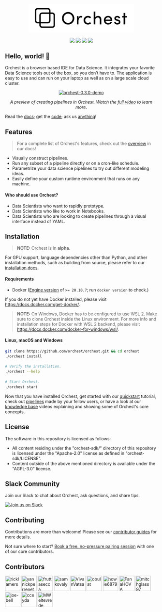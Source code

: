 <p align="center">
<a href="https://orchest.io">
  <img src="docs/source/img/logo.png" width="350px" />
</a>
</p>

<p align="center">
<a href=https://orchest.readthedocs.io/en/stable><img src="https://readthedocs.org/projects/orchest/badge/?version=latest&style=flat"></a> 
<a href=https://www.orchest.io/knowledge-base><img src="https://img.shields.io/badge/Video tutorials-blue?style=flat&logo=airplayvideo&labelColor=5c5c5c"></a> 
<a href=https://orchest.readthedocs.io/en/stable/getting_started/quickstart.html><img src="https://img.shields.io/badge/Quickstart-blue?style=flat&logo=readthedocs&labelColor=5c5c5c&color=fc0373"></a> 
<a href=https://join.slack.com/t/orchest/shared_invite/zt-g6wooj3r-6XI8TCWJrXvUnXKdIKU_8w><img src="https://img.shields.io/badge/Slack-blue?style=flat&logo=slack&labelColor=5c5c5c"></a>
</p>

## Hello, world! 👋

Orchest is a browser based IDE for Data Science. It integrates your favorite Data Science tools out
of the box, so you don’t have to. The application is easy to use and can run on your laptop as well
as on a large scale cloud cluster.

<p align="center">
<a target="_blank" href="https://www.youtube.com/watch?v=j0nySMu1-DQ"><img src="https://user-images.githubusercontent.com/1309307/111806797-a2c10300-88d2-11eb-9f21-bf1544f95b34.gif" width="868px" alt="orchest-0.3.0-demo" /></a/></p>
<p align="center">
  <i>A preview of creating pipelines in Orchest. Watch the <a target="_blank" href="https://www.youtube.com/watch?v=j0nySMu1-DQ">full video</a> to learn more</a></i>.
 </p>

Read the [docs](https://orchest.readthedocs.io/en/stable/); get the
[code](https://github.com/orchest/orchest#installation); ask us
[anything](https://join.slack.com/t/orchest/shared_invite/zt-g6wooj3r-6XI8TCWJrXvUnXKdIKU_8w)!

## Features

> For a complete list of Orchest's features, check out the
> [overview](https://orchest.readthedocs.io/en/stable/getting_started/overview.html) in our docs!

- Visually construct pipelines.
- Run any subset of a pipeline directly or on a cron-like schedule.
- Parametrize your data science pipelines to try out different modeling ideas.
- Easily define your custom runtime environment that runs on any machine.

#### Who should use Orchest?

- Data Scientists who want to rapidly prototype.
- Data Scientists who like to work in Notebooks.
- Data Scientists who are looking to create pipelines through a visual interface instead of YAML.

## Installation

> **NOTE:** Orchest is in **alpha**.

For GPU support, language dependencies other than Python, and other installation methods, such as
building from source, please refer to our [installation
docs](https://orchest.readthedocs.io/en/stable/getting_started/installation.html).

#### Requirements

- Docker ([Engine version](https://docs.docker.com/engine/install/) of `>= 20.10.7`; run `docker version` to check.)

If you do not yet have Docker installed, please visit https://docs.docker.com/get-docker/.

> **NOTE:** On Windows, Docker has to be configured to use WSL 2. Make sure to clone Orchest inside
> the Linux environment. For more info and installation steps for Docker with WSL 2 backend, please
> visit https://docs.docker.com/docker-for-windows/wsl/.

#### Linux, macOS and Windows

```bash
git clone https://github.com/orchest/orchest.git && cd orchest
./orchest install

# Verify the installation.
./orchest --help

# Start Orchest.
./orchest start
```

Now that you have installed Orchest, get started with our
[quickstart](https://orchest.readthedocs.io/en/stable/getting_started/quickstart.html) tutorial,
check out [pipelines](https://github.com/orchest/awesome-orchest-pipelines) made by your fellow
users, or have a look at our [knowledge base](https://www.orchest.io/knowledge-base) videos
explaining and showing some of Orchest's core concepts.

## License

The software in this repository is licensed as follows:

- All content residing under the "orchest-sdk/" directory of this repository is licensed under the
  "Apache-2.0" license as defined in "orchest-sdk/LICENSE".
- Content outside of the above mentioned directory is available under the "AGPL-3.0" license.

## Slack Community

Join our Slack to chat about Orchest, ask questions, and share tips.

[![Join us on Slack](https://img.shields.io/badge/%20-Join%20us%20on%20Slack-blue?style=for-the-badge&logo=slack&labelColor=5c5c5c)](https://join.slack.com/t/orchest/shared_invite/zt-g6wooj3r-6XI8TCWJrXvUnXKdIKU_8w)

## Contributing

Contributions are more than welcome! Please see our
[contributor guides](https://orchest.readthedocs.io/en/stable/developer_guide/contributing.html)
for more details.

Not sure where to start? [Book a free, no-pressure pairing session](mailto:rick@orchest.io?subject=Pairing%20session&body=I'd%20like%20to%20do%20a%20pairing%20session!) with one of our core contributors.

## Contributors

<!-- To get src for img: https://api.github.com/users/username -->

<a href="https://github.com/ricklamers"><img src="https://avatars2.githubusercontent.com/u/1309307?v=4" title="ricklamers" width="50" height="50"></a>
<a href="https://github.com/yannickperrenet"><img src="https://avatars0.githubusercontent.com/u/26223174?v=4" title="yannickperrenet" width="50" height="50"></a>
<a href="https://github.com/fruttasecca"><img src="https://avatars3.githubusercontent.com/u/19429509?v=4" title="fruttasecca" width="50" height="50"></a>
<a href="https://github.com/samkovaly"><img src="https://avatars2.githubusercontent.com/u/32314099?v=4" title="samkovaly" width="50" height="50"></a>
<a href="https://github.com/VivanVatsa"><img src="https://avatars0.githubusercontent.com/u/56357691?v=4" title="VivanVatsa" width="50" height="50"></a>
<a href="https://github.com/obulat"><img src="https://avatars1.githubusercontent.com/u/15233243?v=4" title="obulat" width="50" height="50"></a>
<a href="https://github.com/howie6879"><img src="https://avatars.githubusercontent.com/u/17047388?v=4" title="howie6879" width="50" height="50"></a>
<a href="https://github.com/FanaHOVA"><img src="https://avatars.githubusercontent.com/u/6490430?v=4" title="FanaHOVA" width="50" height="50"></a>
<a href="https://github.com/mitchglass97"><img src="https://avatars.githubusercontent.com/u/52224377?v=4" title="mitchglass97" width="50" height="50"></a>
<a href="https://github.com/joe-bell"><img src="https://avatars.githubusercontent.com/u/7349341?v=4" title="joe-bell" width="50" height="50"></a>
<a href="https://github.com/cceyda"><img src="https://avatars.githubusercontent.com/u/15624271?v=4" title="cceyda" width="50" height="50"></a>
<a href="https://github.com/MWeltevrede"><img src="https://avatars.githubusercontent.com/u/31962715?v=4" title="MWeltevrede" width="50" height="50"></a>

